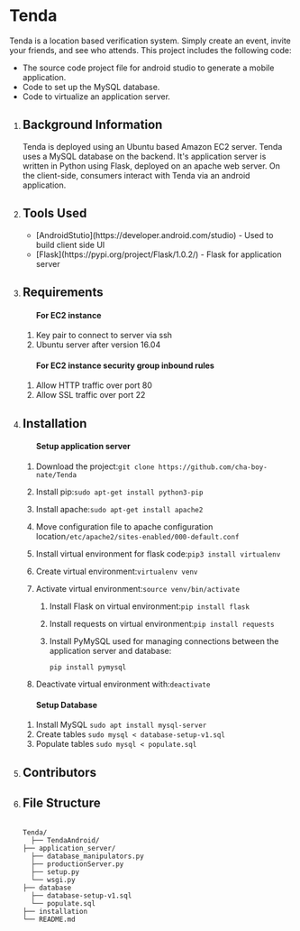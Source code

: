 # Tenda
Tenda is a location based verification system. Simply create an event, invite your friends, and see who attends. This project includes the following code: 
<ul>
 <li>The source code project file for android studio to generate a mobile application.</li>
 <li>Code to set up the MySQL database.</li>
 <li>Code to virtualize an application server.</li>
</ul>
<ol>
 
 <li> 
  <h2>Background Information</h2>
  <p>Tenda is deployed using an Ubuntu based Amazon EC2 server. Tenda uses a MySQL database on the backend. It's application   server is written in Python using Flask, deployed on an apache web server. On the client-side, consumers interact with Tenda via an android application.</p> 
 </li> 
 
 <li>
  <h2>Tools Used</h2>
  <ul>
   <li> [AndroidStutio](https://developer.android.com/studio) - Used to build client side UI</li>
   <li> [Flask](https://pypi.org/project/Flask/1.0.2/) - Flask for application server</li>
  </ul> 
 </li>
 
 <li>
  <h2>Requirements</h2>
  <ol>
   <h4>For EC2 instance</h4>
   <li>Key pair to connect to server via ssh</li>
   <li>Ubuntu server after version 16.04</li>
  </ol>

  <ol>
   <h4>For EC2 instance security group inbound rules</h4>
   <li>Allow HTTP traffic over port 80</li>
   <li>Allow SSL traffic over port 22</li>
  </ol>
 </li>
 
  <li>
   <h2>Installation</h2>
  <ol>
   <h4>Setup application server</h4>
   
   <li><p>Download the project:<code>git clone https://github.com/cha-boy-nate/Tenda</code></p></li>
   <li><p>Install pip:<code>sudo apt-get install python3-pip</code></p></li>
   <li><p>Install apache:<code>sudo apt-get install apache2</code></p></li>
   <li><p>Move configuration file to apache configuration location<code>/etc/apache2/sites-enabled/000-default.conf</code></p></li>
   
   
   
   
   
   <li><p>Install virtual environment for flask code:<code>pip3 install virtualenv</code></p></li>
   <li><p>Create virtual environment:<code>virtualenv venv</code></p></li>
   <li><p>Activate virtual environment:<code>source venv/bin/activate</code></li>
   <ol>
   <li><p>Install Flask on virtual environment:<code>pip install flask</code></p></li>
   <li><p>Install requests on virtual environment:<code>pip install requests</code></p></li>
   <li><p>Install PyMySQL used for managing connections between the application server and database:<p><code>pip install pymysql</code></p></li>
   </ol>
   <li><p>Deactivate virtual environment with:<code>deactivate</code></p></li>
  
   </ol> 
   
   
   <ol>
   <h4>Setup Database</h4>
   <li>Install MySQL <code>sudo apt install mysql-server</code></li> 
   <li>Create tables <code>sudo mysql < database-setup-v1.sql</code></li> 
   <li>Populate tables <code>sudo mysql < populate.sql</code></li> 
   </ol>
  
 </li>
 
<li>
 <h2>Contributors</h2>
</li>


  
 <li>
  <h2>File Structure</h2>
 <pre>
 <code>
Tenda/
  ├── TendaAndroid/
├── application_server/
  ├── database_manipulators.py
  ├── productionServer.py
  ├── setup.py
  └── wsgi.py
├── database
  ├── database-setup-v1.sql
  └── populate.sql
├── installation
└── README.md
</code>
</pre>
 
 </li>
</ol>
